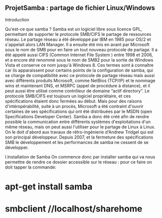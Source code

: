 ##  ProjetSamba :  partage de fichier Linux/Windows
   
   Introduction
   
   Qu'est-ce que samba ?
   Samba est un logiciel libre sous licence GPL, permettant de supporter le protocole SMB/CIFS le partage de ressources réseau.
Le partage réseau a été développé par IBM en 1985 pour OS/2 et s'appelait alors LAN Manager. Il a ensuite été mis en avant par Microsoft sous le nom de SMB pour en faire un tout nouveau protocole de partage. Il a été appelé aussi CIFS (Common Internet File System ) entre 1998 et 2006, et a encore été renommé sous le nom de SMB2 pour la sortie de Windows Vista et conserve ce nom jusqu'à Windows 8.
Ces termes sont à connaître car ils apparaissent pour certains points de la configuration de samba, qui se charge de compatibilité avec ce protocole de partage réseau mais aussi avec différents produits Microsoft, comme NetBios (TCP/IP) et le nommage wins et maintenant DNS, et MSRPC (appel de procédure à distance), et il peut aussi être utilisé comme contrôleur de domaine “actif directory”. 
Le protocole SMB/CIFS est toujours un logiciel propriétaire, et ces spécifications étaient donc fermées au début. Mais pour des raisons d'intéropérabilité, suite à un procès, Microsoft a été contraint d'ouvrir certaines de ses spécifications qui ont été distribuées par le MSDN (open Specifications Developer Center). 
Samba a donc été créé afin de rendre possible la communication entre différents systèmes d'exploitations d'un même réseau, mais on peut aussi l'utiliser pour le partage de Linux à Linux.
On le doit d'abord aux travaux de rétro-ingénierie d'Andrew Tridgel qui est son principal développeur. Depuis 2007, et la fermeture des spécifications SMB le développement et les performances de samba ne cessent de se développer. 

I.Installation de Samba
On commence donc par installer samba qui va nous permettre de rendre ce dossier accessible sur le réseau : pour ce faire on doit tapper la commande:


  # apt-get install samba
  # smbclient //localhost/sharehome
 
